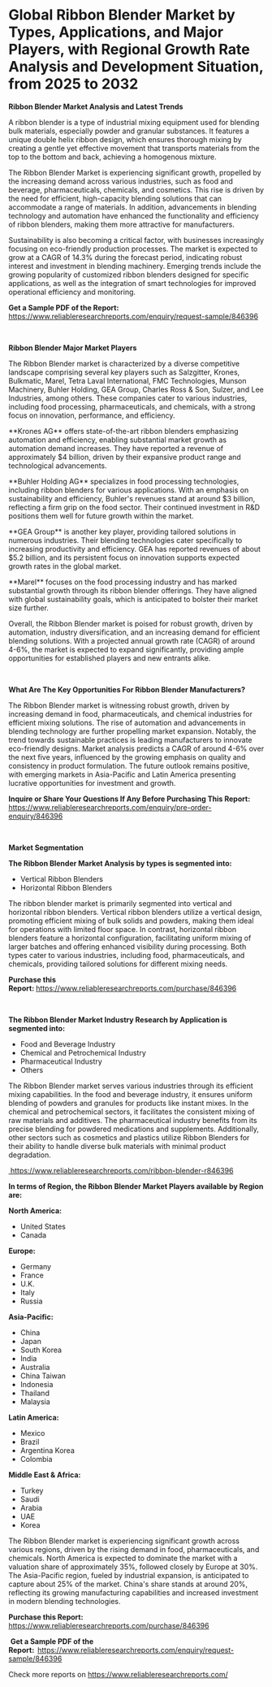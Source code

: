 <p><h1>Global Ribbon Blender Market by Types, Applications, and Major Players, with Regional Growth Rate Analysis and Development Situation, from 2025 to 2032</h1></p><p><strong>Ribbon Blender Market Analysis and Latest Trends</strong></p>
<p><p>A ribbon blender is a type of industrial mixing equipment used for blending bulk materials, especially powder and granular substances. It features a unique double helix ribbon design, which ensures thorough mixing by creating a gentle yet effective movement that transports materials from the top to the bottom and back, achieving a homogenous mixture.</p><p>The Ribbon Blender Market is experiencing significant growth, propelled by the increasing demand across various industries, such as food and beverage, pharmaceuticals, chemicals, and cosmetics. This rise is driven by the need for efficient, high-capacity blending solutions that can accommodate a range of materials. In addition, advancements in blending technology and automation have enhanced the functionality and efficiency of ribbon blenders, making them more attractive for manufacturers.</p><p>Sustainability is also becoming a critical factor, with businesses increasingly focusing on eco-friendly production processes. The market is expected to grow at a CAGR of 14.3% during the forecast period, indicating robust interest and investment in blending machinery. Emerging trends include the growing popularity of customized ribbon blenders designed for specific applications, as well as the integration of smart technologies for improved operational efficiency and monitoring.</p></p>
<p><strong>Get a Sample PDF of the Report:&nbsp;</strong> <a href="https://www.reliableresearchreports.com/enquiry/request-sample/846396?utm_campaign=2413&utm_medium=2&utm_source=Github&utm_content=ia&utm_term=20022025&utm_id=ribbon-blender">https://www.reliableresearchreports.com/enquiry/request-sample/846396</a></p>
<p>&nbsp;</p>
<p><strong>Ribbon Blender Major Market Players</strong></p>
<p><p>The Ribbon Blender market is characterized by a diverse competitive landscape comprising several key players such as Salzgitter, Krones, Bulkmatic, Marel, Tetra Laval International, FMC Technologies, Munson Machinery, Buhler Holding, GEA Group, Charles Ross & Son, Sulzer, and Lee Industries, among others. These companies cater to various industries, including food processing, pharmaceuticals, and chemicals, with a strong focus on innovation, performance, and efficiency.</p><p>**Krones AG** offers state-of-the-art ribbon blenders emphasizing automation and efficiency, enabling substantial market growth as automation demand increases. They have reported a revenue of approximately $4 billion, driven by their expansive product range and technological advancements.</p><p>**Buhler Holding AG** specializes in food processing technologies, including ribbon blenders for various applications. With an emphasis on sustainability and efficiency, Buhler's revenues stand at around $3 billion, reflecting a firm grip on the food sector. Their continued investment in R&D positions them well for future growth within the market.</p><p>**GEA Group** is another key player, providing tailored solutions in numerous industries. Their blending technologies cater specifically to increasing productivity and efficiency. GEA has reported revenues of about $5.2 billion, and its persistent focus on innovation supports expected growth rates in the global market.</p><p>**Marel** focuses on the food processing industry and has marked substantial growth through its ribbon blender offerings. They have aligned with global sustainability goals, which is anticipated to bolster their market size further.</p><p>Overall, the Ribbon Blender market is poised for robust growth, driven by automation, industry diversification, and an increasing demand for efficient blending solutions. With a projected annual growth rate (CAGR) of around 4-6%, the market is expected to expand significantly, providing ample opportunities for established players and new entrants alike.</p></p>
<p>&nbsp;</p>
<p><strong>What Are The Key Opportunities For Ribbon Blender Manufacturers?</strong></p>
<p><p>The Ribbon Blender market is witnessing robust growth, driven by increasing demand in food, pharmaceuticals, and chemical industries for efficient mixing solutions. The rise of automation and advancements in blending technology are further propelling market expansion. Notably, the trend towards sustainable practices is leading manufacturers to innovate eco-friendly designs. Market analysis predicts a CAGR of around 4-6% over the next five years, influenced by the growing emphasis on quality and consistency in product formulation. The future outlook remains positive, with emerging markets in Asia-Pacific and Latin America presenting lucrative opportunities for investment and growth.</p></p>
<p><strong>Inquire or Share Your Questions If Any Before Purchasing This Report:</strong> <a href="https://www.reliableresearchreports.com/enquiry/pre-order-enquiry/846396?utm_campaign=2413&utm_medium=2&utm_source=Github&utm_content=ia&utm_term=20022025&utm_id=ribbon-blender">https://www.reliableresearchreports.com/enquiry/pre-order-enquiry/846396</a></p>
<p>&nbsp;</p>
<p><strong>Market Segmentation</strong></p>
<p><strong>The Ribbon Blender Market Analysis by types is segmented into:</strong></p>
<p><ul><li>Vertical Ribbon Blenders</li><li>Horizontal Ribbon Blenders</li></ul></p>
<p><p>The ribbon blender market is primarily segmented into vertical and horizontal ribbon blenders. Vertical ribbon blenders utilize a vertical design, promoting efficient mixing of bulk solids and powders, making them ideal for operations with limited floor space. In contrast, horizontal ribbon blenders feature a horizontal configuration, facilitating uniform mixing of larger batches and offering enhanced visibility during processing. Both types cater to various industries, including food, pharmaceuticals, and chemicals, providing tailored solutions for different mixing needs.</p></p>
<p><strong>Purchase this Report:&nbsp;</strong><a href="https://www.reliableresearchreports.com/purchase/846396?utm_campaign=2413&utm_medium=2&utm_source=Github&utm_content=ia&utm_term=20022025&utm_id=ribbon-blender">https://www.reliableresearchreports.com/purchase/846396</a></p>
<p>&nbsp;</p>
<p><strong>The Ribbon Blender Market Industry Research by Application is segmented into:</strong></p>
<p><ul><li>Food and Beverage Industry</li><li>Chemical and Petrochemical Industry</li><li>Pharmaceutical Industry</li><li>Others</li></ul></p>
<p><p>The Ribbon Blender market serves various industries through its efficient mixing capabilities. In the food and beverage industry, it ensures uniform blending of powders and granules for products like instant mixes. In the chemical and petrochemical sectors, it facilitates the consistent mixing of raw materials and additives. The pharmaceutical industry benefits from its precise blending for powdered medications and supplements. Additionally, other sectors such as cosmetics and plastics utilize Ribbon Blenders for their ability to handle diverse bulk materials with minimal product degradation.</p></p>
<p><a href="https://www.reliableresearchreports.com/ribbon-blender-r846396?utm_campaign=2413&utm_medium=2&utm_source=Github&utm_content=ia&utm_term=20022025&utm_id=ribbon-blender">&nbsp;https://www.reliableresearchreports.com/ribbon-blender-r846396</a></p>
<p><strong>In terms of Region, the Ribbon Blender Market Players available by Region are:</strong></p>
<p>
    <p> <strong> North America: </strong>
        <ul>
            <li>United States</li>
            <li>Canada</li>
        </ul>
        </p> 
    <p> <strong> Europe: </strong>
        <ul>
            <li>Germany</li>
            <li>France</li>
            <li>U.K.</li>
            <li>Italy</li>
            <li>Russia</li>
        </ul>
        </p> 
    <p> <strong> Asia-Pacific: </strong>
        <ul>
            <li>China</li>
            <li>Japan</li>
            <li>South Korea</li>
            <li>India</li>
            <li>Australia</li>
            <li>China Taiwan</li>
            <li>Indonesia</li>
            <li>Thailand</li>
            <li>Malaysia</li>
        </ul>
        </p> 
    <p> <strong> Latin America: </strong>
        <ul>
            <li>Mexico</li>
            <li>Brazil</li>
            <li>Argentina Korea</li>
            <li>Colombia</li>
        </ul>
        </p> 
    <p> <strong> Middle East & Africa: </strong>
        <ul>
            <li>Turkey</li>
            <li>Saudi</li>
            <li>Arabia</li>
            <li>UAE</li>
            <li>Korea</li>
        </ul>
    </p>
    </p>
<p><p>The Ribbon Blender market is experiencing significant growth across various regions, driven by the rising demand in food, pharmaceuticals, and chemicals. North America is expected to dominate the market with a valuation share of approximately 35%, followed closely by Europe at 30%. The Asia-Pacific region, fueled by industrial expansion, is anticipated to capture about 25% of the market. China's share stands at around 20%, reflecting its growing manufacturing capabilities and increased investment in modern blending technologies.</p></p>
<p><strong>Purchase this Report: </strong><a href="https://www.reliableresearchreports.com/purchase/846396?utm_campaign=2413&utm_medium=2&utm_source=Github&utm_content=ia&utm_term=20022025&utm_id=ribbon-blender">https://www.reliableresearchreports.com/purchase/846396</a></p>
<p>&nbsp;<strong>Get a Sample PDF of the Report:&nbsp;&nbsp;</strong><a href="https://www.reliableresearchreports.com/enquiry/request-sample/846396?utm_campaign=2413&utm_medium=2&utm_source=Github&utm_content=ia&utm_term=20022025&utm_id=ribbon-blender">https://www.reliableresearchreports.com/enquiry/request-sample/846396</a></p>
<p><strong></strong></p>
<p>Check more reports on <a href="https://www.reliableresearchreports.com/?utm_campaign=2413&utm_medium=2&utm_source=Github&utm_content=ia&utm_term=20022025&utm_id=ribbon-blender">https://www.reliableresearchreports.com/</a></p>